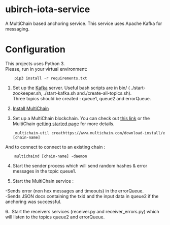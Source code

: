 # ubirch-iota-service
A MultiChain based anchoring service.
This service uses Apache Kafka for messaging.

# Configuration
This projects uses Python 3. <br>
Please, run in your virtual environment:

        pip3 install -r requirements.txt

1. Set up the [Kafka]((https://kafka.apache.org/)) server. Useful bash scripts are in bin/ ( ./start-zookeeper.sh, ./start-kafka.sh and./create-all-topics.sh).<br> Three topics should be created : queue1, queue2 and errorQueue. <br>


2. [Install MultiChain](https://www.multichain.com/download-install/)
 
 
3. Set up a MultiChain blockchain. You can check out [this link](https://www.multichain.com/developers/creating-connecting/) or the MultiChain [getting started page](https://www.multichain.com/getting-started/) for more details.


        multichain-util creathttps://www.multichain.com/download-install/e [chain-name]
       
And to connect to connect to an existing chain : 
        
        
        multichaind [chain-name] -daemon

4. Start the sender process which will send random hashes & error messages in the topic queue1.

5. Start the MultiChain service :

-Sends error (non hex messages and timeouts) in the errorQueue.<br>
-Sends JSON docs containing the txid and the input data in queue2 if the anchoring was successful.

6.. Start the receivers services (receiver.py and receiver_errors.py) which will listen to the topics queue2 and errorQueue.
